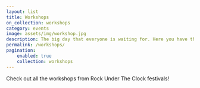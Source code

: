 ```yaml
---
layout: list
title: Workshops
on_collection: workshops
category: events
image: assets/img/workshop.jpg
description: The big day that everyone is waiting for. Here you have the oportunity to see and appreciate big artists and local bands.
permalink: /workshops/
pagination:
    enabled: true
    collection: workshops
---
```

Check out all the workshops from Rock Under The Clock festivals!